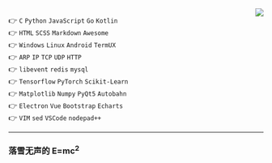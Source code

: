 <img align="right" src="https://github-readme-stats.vercel.app/api?username=riverzhou&show_icons=true&icon_color=CE1D2D&text_color=718096&bg_color=ffffff&hide_title=true" href="#" />

:point_right: `C` `Python` `JavaScript` `Go` `Kotlin`  
:point_right: `HTML` `SCSS` `Markdown` `Awesome`  
:point_right: `Windows` `Linux` `Android` `TermUX`  
:point_right: `ARP` `IP` `TCP` `UDP` `HTTP`  
:point_right: `libevent` `redis` `mysql`  
:point_right: `Tensorflow` `PyTorch` `Scikit-Learn`  
:point_right: `Matplotlib` `Numpy` `PyQt5` `Autobahn`  
:point_right: `Electron` `Vue` `Bootstrap` `Echarts`  
:point_right: `VIM` `sed` `VSCode` `nodepad++`

---

### 落雪无声的 E=mc<sup>2</sup>
